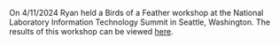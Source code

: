 On 4/11/2024 Ryan held a Birds of a Feather workshop at the National Laboratory Information Technology Summit in Seattle, Washington. The results of this workshop can be viewed [here](/workshop_reports/nlit2024).